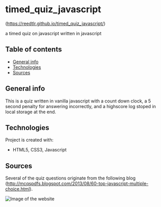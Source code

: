 # timed_quiz_javascript
(https://reedtlr.github.io/timed_quiz_javascript/)

a timed quiz on javascript written in javascript
## Table of contents
* [General info](#general-info)
* [Technologies](#technologies)
* [Sources](#sources)

## General info
This is a quiz written in vanilla javascript with a count down clock, a 5 second penalty for answering incorrectly, and a highscore log stoped in local storage at the end. 
	
## Technologies
Project is created with:
* HTML5, CSS3, Javascript

## Sources
Several of the quiz questions originate from the following blog (http://mcqspdfs.blogspot.com/2013/08/60-top-javascript-multiple-choice.html).


![Image of the website](https://reedtlr.github.io/timed_quiz_javascript/assets/demo.png)